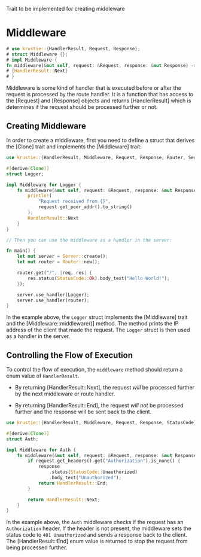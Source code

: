 Trait to be implemented for creating middleware

# Middleware

```rust
# use krustie::{HandlerResult, Request, Response};
# struct Middleware {};
# impl Middleware {
fn middleware(&mut self, request: &Request, response: &mut Response) -> HandlerResult
# {HandlerResult::Next}
# }
```

Middleware is some kind of handler that is executed before or after the request is processed by the route handler. It is a function that has access to the [Request] and [Response] objects and returns [HandlerResult] which is determines if the request should be processed further or not.

## Creating Middleware

In order to create a middleware, first you need to define a struct that derives the [Clone] trait and implements the [Middleware] trait:

```rust
use krustie::{HandlerResult, Middleware, Request, Response, Router, Server, StatusCode};

#[derive(Clone)]
struct Logger;

impl Middleware for Logger {
    fn middleware(&mut self, request: &Request, response: &mut Response) -> HandlerResult {
        println!(
            "Request received from {}",
            request.get_peer_addr().to_string()
        );
        HandlerResult::Next
    }
}

// Then you can use the middleware as a handler in the server:

fn main() {
    let mut server = Server::create();
    let mut router = Router::new();

    router.get("/", |req, res| {
        res.status(StatusCode::Ok).body_text("Hello World!");
    });

    server.use_handler(Logger);
    server.use_handler(router);
}

```

In the example above, the `Logger` struct implements the [Middleware] trait and the [Middleware::middleware()] method. The method prints the IP address of the client that made the request. The `Logger` struct is then used as a handler in the server.

## Controlling the Flow of Execution

To control the flow of execution, the `middleware` method should return a enum value of `HandlerResult`.

- By returning [HandlerResult::Next], the request *will* be processed further by the next middleware or route handler.

- By returning [HandlerResult::End], the request *will not* be processed further and the response will be sent back to the client.

```rust
use krustie::{HandlerResult, Middleware, Request, Response, StatusCode};

#[derive(Clone)]
struct Auth;

impl Middleware for Auth {
    fn middleware(&mut self, request: &Request, response: &mut Response) -> HandlerResult {
        if request.get_headers().get("Authorization").is_none() {
            response
                .status(StatusCode::Unauthorized)
                .body_text("Unauthorized");
            return HandlerResult::End;
        }

        return HandlerResult::Next;
    }
}
```

In the example above, the `Auth` middleware checks if the request has an `Authorization` header. If the header is not present, the middleware sets the status code to `401 Unauthorized` and sends a response back to the client. The [HandlerResult::End] enum value is returned to stop the request from being processed further.
